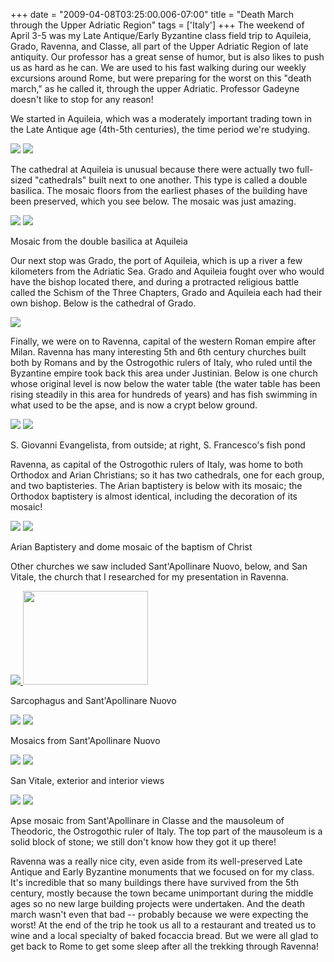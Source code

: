 +++
date = "2009-04-08T03:25:00.006-07:00"
title = "Death March through the Upper Adriatic Region"
tags = ['Italy']
+++
The weekend of April 3-5 was my Late Antique/Early Byzantine class field trip to Aquileia, Grado, Ravenna, and Classe, all part of the Upper Adriatic Region of late antiquity.  Our professor has a great sense of humor, but is also likes to push us as hard as he can.  We are used to his fast walking during our weekly excursions around Rome, but were preparing for the worst on this "death march," as he called it, through the upper Adriatic.  Professor Gadeyne doesn't like to stop for any reason!

We started in Aquileia, which was a moderately important trading town in the Late Antique age (4th-5th centuries), the time period we're studying.

<img src="http://4.bp.blogspot.com/_BPRHjFkCSTM/Sej5EbxcxTI/AAAAAAAAFqY/ydNdyzfl8_Y/s1600-h/IMG_3226.JPG"/> <img src="http://1.bp.blogspot.com/_BPRHjFkCSTM/Sej5E9mP3OI/AAAAAAAAFqw/VZU0VPDrw0c/s1600-h/IMG_3260.JPG"/>

The cathedral at Aquileia is unusual because there were actually two full-sized "cathedrals" built next to one another.  This type is called a double basilica.  The mosaic floors from the earliest phases of the building have been preserved, which you see below.  The mosaic was just amazing.

<img src="http://1.bp.blogspot.com/_BPRHjFkCSTM/Sej5EpY05nI/AAAAAAAAFqg/w0-ifw7OR2A/s1600-h/IMG_3232.JPG"/> <img src="http://1.bp.blogspot.com/_BPRHjFkCSTM/Sej5Ek9oRhI/AAAAAAAAFqo/MDruxubdUu8/s1600-h/IMG_3251.JPG"/>

Mosaic from the double basilica at Aquileia

Our next stop was Grado, the port of Aquileia, which is up a river a few kilometers from the Adriatic Sea.  Grado and Aquileia fought over who would have the bishop located there, and during a protracted religious battle called the Schism of the Three Chapters, Grado and Aquileia each had their own bishop.  Below is the cathedral of Grado.

<img src="http://1.bp.blogspot.com/_BPRHjFkCSTM/Sej5E4T7hLI/AAAAAAAAFq4/Y3vV0I4rfJI/s1600-h/IMG_3300.JPG"/>

Finally, we were on to Ravenna, capital of the western Roman empire after Milan.  Ravenna has many interesting 5th and 6th century churches built both by Romans and by the Ostrogothic rulers of Italy, who ruled until the Byzantine empire took back this area under Justinian.  Below is one church whose original level is now below the water table (the water table has been rising steadily in this area for hundreds of years) and has fish swimming in what used to be the apse, and is now a crypt below ground.

<img src="http://2.bp.blogspot.com/_BPRHjFkCSTM/Sej5Q7VU2BI/AAAAAAAAFrg/OrA_4-CXm64/s1600-h/IMG_3329.JPG"/> <img src="http://1.bp.blogspot.com/_BPRHjFkCSTM/Sej5QupQ8mI/AAAAAAAAFrY/nGWPfJYGA-k/s1600-h/IMG_3336.JPG"/>

S. Giovanni Evangelista, from outside; at right, S. Francesco's fish pond

Ravenna, as capital of the Ostrogothic rulers of Italy, was home to both Orthodox and Arian Christians; so it has two cathedrals, one for each group, and two baptisteries.  The Arian baptistery is below with its mosaic; the Orthodox baptistery is almost identical, including the decoration of its mosaic!

<img src="http://3.bp.blogspot.com/_BPRHjFkCSTM/Sej5Qns-III/AAAAAAAAFrQ/mGic4i6V-oc/s1600-h/IMG_3364.JPG"/> <img src="http://2.bp.blogspot.com/_BPRHjFkCSTM/Sej5QmBN0TI/AAAAAAAAFrI/ADCbY9nAI_o/s1600-h/IMG_3370.JPG"/>

Arian Baptistery and dome mosaic of the baptism of Christ

Other churches we saw included Sant'Apollinare Nuovo, below, and San Vitale, the church that I researched for my presentation in Ravenna.

<img src="http://1.bp.blogspot.com/_BPRHjFkCSTM/Sej5sZhVUKI/AAAAAAAAFr4/DToBispFkrY/s1600-h/IMG_3421.JPG"/><a href="http://2.bp.blogspot.com/_BPRHjFkCSTM/Sej5QQky-VI/AAAAAAAAFrA/U2V9r9zlPUY/s1600-h/IMG_3384.JPG" onblur="try {parent.deselectBloggerImageGracefully();} catch(e) {}"> <img alt="" border="0" id="BLOGGER_PHOTO_ID_5325780617088137554" src="http://2.bp.blogspot.com/_BPRHjFkCSTM/Sej5QQky-VI/AAAAAAAAFrA/U2V9r9zlPUY/s200/IMG_3384.JPG" style="cursor: pointer; height: 150px; width: 200px;"/></a>

Sarcophagus and Sant'Apollinare Nuovo

<img src="http://4.bp.blogspot.com/_BPRHjFkCSTM/Sej5snmrxVI/AAAAAAAAFsI/G4005KdR-is/s1600-h/IMG_3387.JPG"/> <img src="http://4.bp.blogspot.com/_BPRHjFkCSTM/Sej5sbCwpJI/AAAAAAAAFsA/ucQgdSLCp-o/s1600-h/IMG_3388.JPG"/>

Mosaics from Sant'Apollinare Nuovo

<img src="http://2.bp.blogspot.com/_BPRHjFkCSTM/Sej5sMGP8aI/AAAAAAAAFrw/tnycldoYSGk/s1600-h/IMG_3438.JPG"/> <img src="http://2.bp.blogspot.com/_BPRHjFkCSTM/Sej5sAsPw3I/AAAAAAAAFro/mqvfu4Nq-YQ/s1600-h/IMG_3446.JPG"/>

San Vitale, exterior and interior views

<img src="http://3.bp.blogspot.com/_BPRHjFkCSTM/Sej6K4mNKzI/AAAAAAAAFsY/amUzc1tAIxc/s1600-h/IMG_3495.JPG"/> <img src="http://4.bp.blogspot.com/_BPRHjFkCSTM/Sej6KKPtweI/AAAAAAAAFsQ/q5Sbl5rdmss/s1600-h/IMG_3475.JPG"/>

Apse mosaic from Sant'Apollinare in Classe and the mausoleum of Theodoric, the Ostrogothic ruler of Italy.  The top part of the mausoleum is a solid block of stone; we still don't know how they got it up there!

Ravenna was a really nice city, even aside from its well-preserved Late Antique and Early Byzantine monuments that we focused on for my class.  It's incredible that so many buildings there have survived from the 5th century, mostly because the town became unimportant during the middle ages so no new large building projects were undertaken.  And the death march wasn't even that bad -- probably because we were expecting the worst!  At the end of the trip he took us all to a restaurant and treated us to wine and a local specialty of baked focaccia bread.  But we were all glad to get back to Rome to get some sleep after all the trekking through Ravenna!
